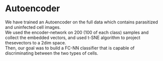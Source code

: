 # Autoencoder
We have trained an Autoencoder on the full data which contains parasitized and uninfected cell images.<br />
We used the encoder-network on 200 (100 of each class) samples and collect the embedded vectors, and used t-SNE algorithm to project thesevectors to a 2dim space.<br />
Then,  our goal was to build a FC-NN classifier that is capable of discriminating between the two types of cells. 
